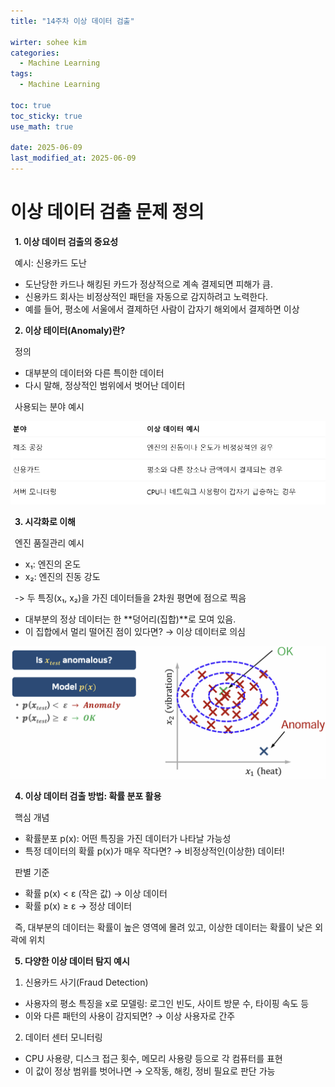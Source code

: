 ```yaml
---
title: "14주차 이상 데이터 검출"

wirter: sohee kim
categories:
  - Machine Learning
tags:
  - Machine Learning

toc: true
toc_sticky: true
use_math: true
  
date: 2025-06-09
last_modified_at: 2025-06-09
---
```


이상 데이터 검출 문제 정의
======

&ensp;<b>1. 이상 데이터 검출의 중요성</b><br/>

&ensp;예시: 신용카드 도난<br/>
* 도난당한 카드나 해킹된 카드가 정상적으로 계속 결제되면 피해가 큼.
* 신용카드 회사는 비정상적인 패턴을 자동으로 감지하려고 노력한다.
* 예를 들어, 평소에 서울에서 결제하던 사람이 갑자기 해외에서 결제하면 이상

&ensp;<b>2. 이상 테이터(Anomaly)란?</b><br/>

&ensp;정의<br/>
* 대부분의 데이터와 다른 특이한 데이터
* 다시 말해, 정상적인 범위에서 벗어난 데이터

&ensp;사용되는 분야 예시<br/>
<p align="center"><img src="/assets/img/Machine Learning/14. 이상 데이터 검출/14-1.png" width="600"></p>

&ensp;<b>3. 시각화로 이해</b><br/>

&ensp;엔진 품질관리 예시<br/>
* x₁: 엔진의 온도
* x₂: 엔진의 진동 강도

&ensp;-> 두 특징(x₁, x₂)을 가진 데이터들을 2차원 평면에 점으로 찍음
* 대부분의 정상 데이터는 한 **덩어리(집합)**로 모여 있음.
* 이 집합에서 멀리 떨어진 점이 있다면? → 이상 데이터로 의심

<p align="center"><img src="/assets/img/Machine Learning/14. 이상 데이터 검출/14-2.png" width="600"></p>

&ensp;<b>4. 이상 데이터 검출 방법: 확률 분포 활용</b><br/> 

&ensp;핵심 개념<br/>
* 확률분포 p(x): 어떤 특징을 가진 데이터가 나타날 가능성
* 특정 데이터의 확률 p(x)가 매우 작다면? → 비정상적인(이상한) 데이터!

&ensp;판별 기준<br/>
* 확률 p(x) < ε (작은 값) → 이상 데이터
* 확률 p(x) ≥ ε → 정상 데이터

&ensp;즉, 대부분의 데이터는 확률이 높은 영역에 몰려 있고, 이상한 데이터는 확률이 낮은 외곽에 위치

&ensp;<b>5. 다양한 이상 데이터 탐지 예시</b><br/>

1. 신용카드 사기(Fraud Detection)
* 사용자의 평소 특징을 x로 모델링: 로그인 빈도, 사이트 방문 수, 타이핑 속도 등
* 이와 다른 패턴의 사용이 감지되면? → 이상 사용자로 간주

2. 데이터 센터 모니터링
* CPU 사용량, 디스크 접근 횟수, 메모리 사용량 등으로 각 컴퓨터를 표현
* 이 값이 정상 범위를 벗어나면 → 오작동, 해킹, 정비 필요로 판단 가능


